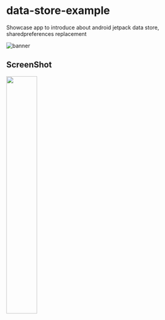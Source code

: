 # data-store-example
Showcase app to introduce about android jetpack data store, sharedpreferences replacement

![banner](https://user-images.githubusercontent.com/32610660/125235645-fbe2f580-e30c-11eb-841f-bddf85668e1c.png)

## ScreenShot
<img src="https://user-images.githubusercontent.com/32610660/125235711-16b56a00-e30d-11eb-907a-2542ef55dc71.gif" width =40%/>

